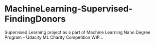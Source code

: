 # MachineLearning-Supervised-FindingDonors
Supervised Learning project as a part of Machine Learning Nano Degree Program - Udacity ML Charity Competition
WIP...
